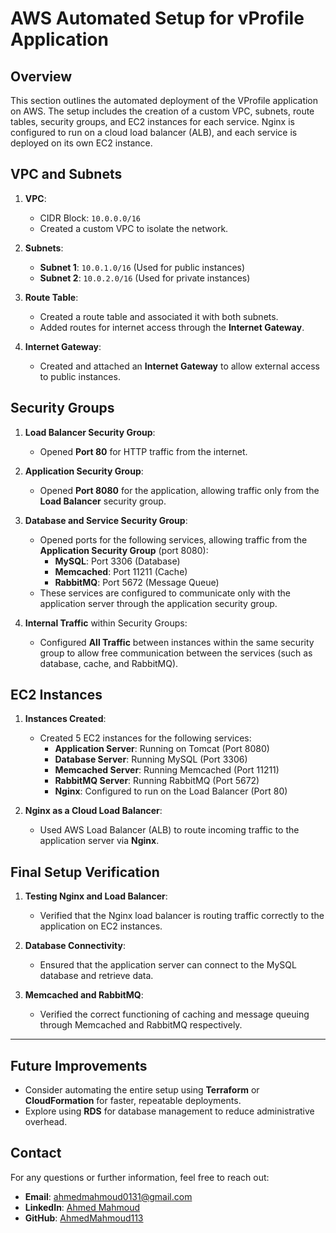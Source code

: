 # AWS Automated Setup for vProfile Application

## Overview
This section outlines the automated deployment of the VProfile application on AWS. The setup includes the creation of a custom VPC, subnets, route tables, security groups, and EC2 instances for each service. Nginx is configured to run on a cloud load balancer (ALB), and each service is deployed on its own EC2 instance.

## VPC and Subnets

1. **VPC**:
   - CIDR Block: `10.0.0.0/16`
   - Created a custom VPC to isolate the network.

2. **Subnets**:
   - **Subnet 1**: `10.0.1.0/16` (Used for public instances)
   - **Subnet 2**: `10.0.2.0/16` (Used for private instances)

3. **Route Table**:
   - Created a route table and associated it with both subnets.
   - Added routes for internet access through the **Internet Gateway**.

4. **Internet Gateway**:
   - Created and attached an **Internet Gateway** to allow external access to public instances.

## Security Groups

1. **Load Balancer Security Group**:
   - Opened **Port 80** for HTTP traffic from the internet.

2. **Application Security Group**:
   - Opened **Port 8080** for the application, allowing traffic only from the **Load Balancer** security group.

3. **Database and Service Security Group**:
   - Opened ports for the following services, allowing traffic from the **Application Security Group** (port 8080):
     - **MySQL**: Port 3306 (Database)
     - **Memcached**: Port 11211 (Cache)
     - **RabbitMQ**: Port 5672 (Message Queue)
   - These services are configured to communicate only with the application server through the application security group.

4. **Internal Traffic** within Security Groups:
   - Configured **All Traffic** between instances within the same security group to allow free communication between the services (such as database, cache, and RabbitMQ).

## EC2 Instances

1. **Instances Created**:
   - Created 5 EC2 instances for the following services:
     - **Application Server**: Running on Tomcat (Port 8080)
     - **Database Server**: Running MySQL (Port 3306)
     - **Memcached Server**: Running Memcached (Port 11211)
     - **RabbitMQ Server**: Running RabbitMQ (Port 5672)
     - **Nginx**: Configured to run on the Load Balancer (Port 80)

2. **Nginx as a Cloud Load Balancer**:
   - Used AWS Load Balancer (ALB) to route incoming traffic to the application server via **Nginx**.

## Final Setup Verification

1. **Testing Nginx and Load Balancer**:
   - Verified that the Nginx load balancer is routing traffic correctly to the application on EC2 instances.

2. **Database Connectivity**:
   - Ensured that the application server can connect to the MySQL database and retrieve data.

3. **Memcached and RabbitMQ**:
   - Verified the correct functioning of caching and message queuing through Memcached and RabbitMQ respectively.

---

## Future Improvements

- Consider automating the entire setup using **Terraform** or **CloudFormation** for faster, repeatable deployments.
- Explore using **RDS** for database management to reduce administrative overhead.

## Contact

For any questions or further information, feel free to reach out:

- **Email**: [ahmedmahmoud0131@gmail.com](mailto:ahmedmahmoud0131@gmail.com)
- **LinkedIn**: [Ahmed Mahmoud](https://www.linkedin.com/in/ahmed-mahmoud-03b938238/)
- **GitHub**: [AhmedMahmoud113](https://github.com/AhmedMahmoud113)
